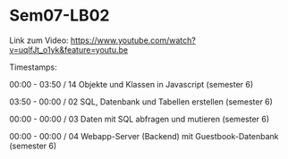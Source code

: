 # Sem07-LB02
Link zum Video:
https://www.youtube.com/watch?v=uqlfJt_o1yk&feature=youtu.be

Timestamps:

00:00 - 03:50 / 14 Objekte und Klassen in Javascript (semester 6)

03:50 - 00:00 / 02 SQL, Datenbank und Tabellen erstellen (semester 6)

00:00 - 00:00 / 03 Daten mit SQL abfragen und mutieren (semester 6)

00:00 - 00:00 / 04 Webapp-Server (Backend) mit Guestbook-Datenbank (semester 6)
